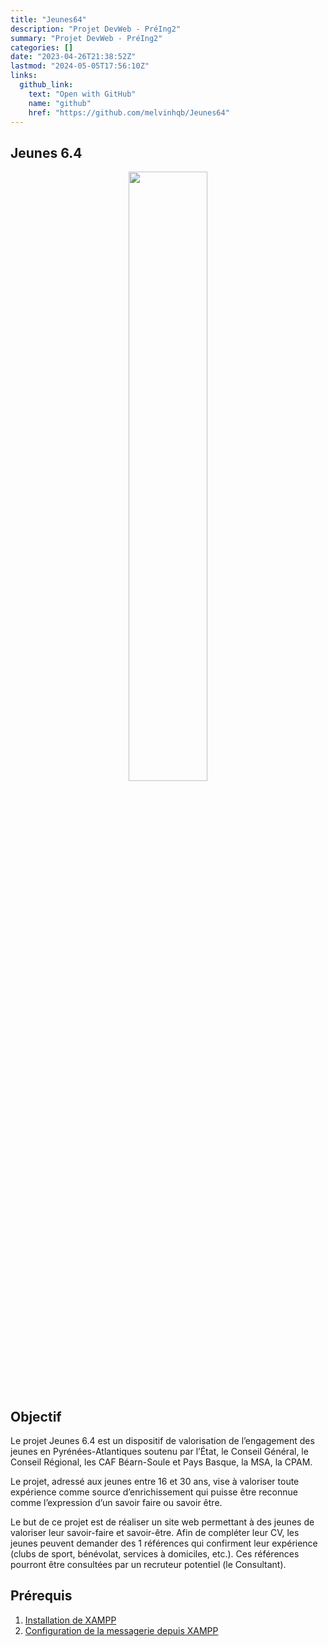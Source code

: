 ```yaml
---
title: "Jeunes64"
description: "Projet DevWeb - PréIng2"
summary: "Projet DevWeb - PréIng2"
categories: []
date: "2023-04-26T21:38:52Z"
lastmod: "2024-05-05T17:56:10Z"
links:
  github_link:
    text: "Open with GitHub"
    name: "github"
    href: "https://github.com/melvinhqb/Jeunes64"
---
```


## Jeunes 6.4

<div style="text-align:center">
<img src="assets/logo1.png" width="50%">
</div>

## Objectif

Le projet Jeunes 6.4 est un dispositif de valorisation de l’engagement des jeunes en
Pyrénées-Atlantiques soutenu par l’État, le Conseil Général, le Conseil Régional, les CAF Béarn-Soule et Pays Basque, la MSA, la CPAM.

Le projet, adressé aux jeunes entre 16 et 30 ans, vise à valoriser toute expérience comme source d’enrichissement qui puisse être reconnue comme l’expression d’un savoir faire ou savoir être.

Le but de ce projet est de réaliser un site web permettant à des jeunes de valoriser leur savoir-faire et savoir-être. Afin de compléter leur CV, les jeunes peuvent demander des 1 références qui confirment leur expérience (clubs de sport, bénévolat, services à domiciles, etc.). Ces références pourront être consultées par un recruteur potentiel (le Consultant).

## Prérequis

1. [Installation de XAMPP](docs/config_xampp.md)
2. [Configuration de la messagerie depuis XAMPP](docs/config_mail.md)